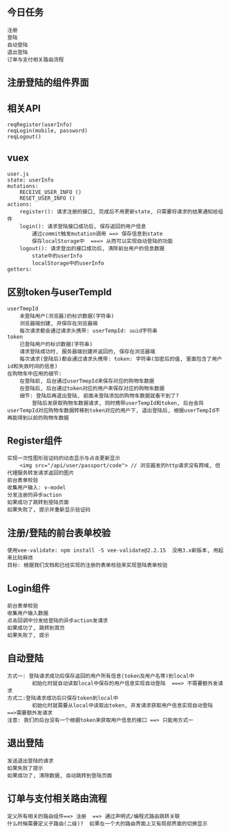 ## 今日任务
	注册
	登陆
	自动登陆
	退出登陆
	订单与支付相关路由流程

## 注册登陆的组件界面

## 相关API
	reqRegister(userInfo)
	reqLogin(mobile, password)
	reqLogout()

## vuex
	user.js
	state: userInfo
	mutations: 
		RECEIVE_USER_INFO ()
		RESET_USER_INFO ()
	actions:
		register(): 请求注册的接口, 完成后不用更新state, 只需要将请求的结果通知给组件
		login(): 请求登陆接口成功后, 保存返回的用户信息	
			通过commit触发mutation调用 ==> 保存信息到state
			保存localStorage中  ===> 从而可以实现自动登陆的功能
		logout(): 请求登出的接口成功后, 清除前台用户的信息数据
			state中的userInfo
			localStorage中的userInfo
	getters: 

## 区别token与userTempId
	userTmepId
		未登陆用户(浏览器)的标识数据(字符串)
		浏览器端创建, 并保存在浏览器端
		每次请求都会通过请求头携带: userTempId: uuid字符串
	token
		已登陆用户的标识数据(字符串)
		请求登陆成功时, 服务器端创建并返回的, 保存在浏览器端
		每次请求(登陆后)都会通过请求头携带: token: 字符串(加密后的值, 里面包含了用户id和失效时间的信息)
	在购物车中应用的细节:
		在登陆前, 后台通过userTmepId来保存对应的购物车数据
		在登陆后, 后台通过token对应的用户来保存对应的购物车数据
		细节: 登陆后再退出登陆, 前面未登陆添加的购物车数据就看不到了?
			登陆后发获取购物车数据请求, 同时携带userTempId和token, 后台会将userTempId对应购物车数据转移到token对应的用户下, 退出登陆后, 根据userTempId不再能得到以前的购物车数据

## Register组件
	实现一次性图形验证码的动态显示与点击更新显示
		<img src="/api/user/passport/code"> // 浏览器发的http请求没有跨域, 但代理服务转发请求返回的图片
	前台表单校验
	收集用户输入: v-model
	分发注册的异步action
	如果成功了跳转到登陆页面
	如果失败了, 提示并重新显示验证码

## 注册/登陆的前台表单校验
	使用vee-validate: npm install -S vee-validate@2.2.15  没用3.x新版本, 用起来比较麻烦
	目标: 根据我们文档和已经实现的注册的表单校验来实现登陆表单校验

## Login组件
	前台表单校验
	收集用户输入数据
	点击回调中分发给登陆的异步action发请求
	如果成功了, 跳转到首页
	如果失败了, 提示

## 自动登陆
	方式一: 登陆请求成功后保存返回的用户所有信息(token及用户名等)到local中
			初始化时就自动读取local中保存的用户信息实现自动登陆  ===> 不需要额外发请求
	方式二:登陆请求成功后只保存token到local中
			初始化时就需要从local中读取出token, 并发请求获取用户信息实现自动登陆 ==>需要额外发请求
	注意: 我们的后台没有一个根据token来获取用户信息的接口 ==> 只能用方式一

## 退出登陆
	发送退出登陆的请求
	如果失败了提示
	如果成功了, 清除数据, 自动跳转到登陆页面

## 订单与支付相关路由流程
	定义所有相关的路由组件==> 注册  ==> 通过声明式/编程式路由跳转关联
	什么时候需要定义子路由(二级)?  如果在一个大的路由界面上又有局部界面的切换显示

